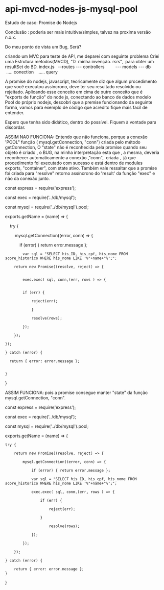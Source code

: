 # api-mvcd-nodes-js-mysql-pool

Estudo de caso: Promise do Nodejs

Conclusão : poderia ser mais intuitiva/simples, talvez na proxima versão n.x.x.

Do meu ponto de vista um Bug, Será?

criando um MVC para teste de API, me deparei com seguinte problema
Criei uma Estrutura metodos(MVCD), "D  minha invenção. rsrs",  para obter um resultSet do BD.
index.js
  --routes
	--- controllers
        --- models
	--- db
	    ..... conection
	    ..... query
 

A promise do nodejs, javascript, teoricamente diz que algum procedimento que você executou assíncrono, deve ter seu resultado resolvido ou rejeitado. Aplicando esse conceito em cima de outro conceito que é "exports de função" do node js, conectando ao banco de dados modelo Pool do próprio nodejs, descobri que a premise funcionando da seguinte forma, vamos para exemplo de código que acredito fique mais facil de entender.

Espero que tenha sido didático, dentro do possível. Fiquem à vontade para discordar.

ASSIM NAO FUNCIONA:
Entendo que não funciona, porque a conexão 'POOL" função ( mysql.getConnection, "conn") criada pelo método getConnection, O "state" não é reconhecida pela promise quando seu objeto é criado , o BUG, na minha interpretação esta que , a mesma, deveria reconhecer automaticamente a conexão ,"conn",  criada ,  já que procedimento foi executado com sucesso e está dentro de modules exports, "container", com state ativo. 
Também vale ressaltar que a promise foi criada para "resolve" retorno assíncrono do 'result' da função "exec" e não da conexão junto.

const express = require('express');

const exec = require('../db/mysql');

const mysql = require('../db/mysql').pool;

exports.getName = (name) => {

    try {
    
        mysql.getConnection((error, conn) => {
	
            if (error) { return error.message };
	    
	        var sql = "SELECT his_ID, his_cpf, his_nome FROM score_historico WHERE his_nome LIKE '%"+name+"%';";
		
		return new Promise((resolve, reject) => {
		
		
			exec.exec( sql, conn,(err, rows ) => {
			
			
			if (err) {
			
				reject(err);
				
				}
				
				resolve(rows);
				
			});
			
		});
		
	});
	
    } catch (error) {
    
      return { error: error.message };
      
      
    }
    
    
}


ASSIM FUNCIONA: pois a promise consegue manter "state" da função mysql.getConnection, "conn".

const express = require('express');

const exec = require('../db/mysql');

const mysql = require('../db/mysql').pool;

exports.getName = (name) => {

	try {
	
		return new Promise((resolve, reject) => {
		
			mysql.getConnection((error, conn) => {
			
				if (error) { return error.message };
				
				var sql = "SELECT his_ID, his_cpf, his_nome FROM score_historico WHERE his_nome LIKE '%"+name+"%';";
				
				exec.exec( sql, conn,(err, rows ) => {
				
					if (err) {
					
						reject(err);
						
					}
					
						resolve(rows);
						
				});
				
			});
			
		});
		
	} catch (error) {
	
		return { error: error.message };
	}
}
